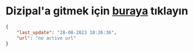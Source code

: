 # Dizipal'a gitmek için [buraya](None) tıklayın
        
```json
{
    "last_update": "28-08-2023 18:26:36",
    "url": "no active url"
}
```